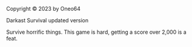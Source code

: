 Copyright ©️ 2023 by Oneo64

Darkast Survival updated version

Survive horrific things. This game is hard, getting a score over 2,000 is a feat.
